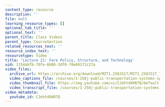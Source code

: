 ```yaml
---
content_type: resource
description: ''
file: null
learning_resource_types: []
optional_tab_title: ''
optional_text: ''
parent_title: Class Videos
parent_type: CourseSection
related_resources_text: ''
resource_index_text: ''
resourcetype: Video
title: 'Lecture 21: Fare Policy, Structure, and Technology'
uid: 1154abfb-70fe-6b06-3df8-74e681f2c27a
video_files:
  archive_url: https://archive.org/download/MIT1.258JS17/MIT1_258JS17_lec21_300k.mp4
  video_captions_file: /courses/1-258j-public-transportation-systems-spring-2017/d0aabc38ec185989b5c722aabf3ed8df_CJehtdXHR7Q.vtt
  video_thumbnail_file: https://img.youtube.com/vi/CJehtdXHR7Q/default.jpg
  video_transcript_file: /courses/1-258j-public-transportation-systems-spring-2017/ec94be3b8a3e785f20727736ace0abc2_CJehtdXHR7Q.pdf
video_metadata:
  youtube_id: CJehtdXHR7Q
---
```

